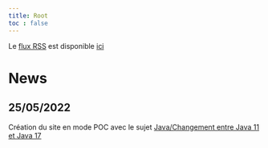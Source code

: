 ```yaml
---
title: Root
toc : false
---
```


Le [flux RSS](https://fr.wikipedia.org/wiki/RSS) est disponible [ici](dev-pratique-rss.xml)

# News
## 25/05/2022 

Création du site en mode POC avec le sujet [Java/Changement entre Java 11 et Java 17](java/java11_17.md)
